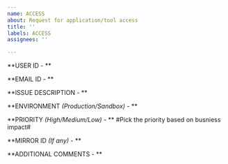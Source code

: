 ```yaml
---
name: ACCESS
about: Request for application/tool access
title: ''
labels: ACCESS
assignees: ''

---
```


**USER ID - **

**EMAIL ID - **

**ISSUE DESCRIPTION - **

**ENVIRONMENT *(Production/Sandbox)* - **

**PRIORITY *(High/Medium/Low)* - **
#Pick the priority based on busniess impact#

**MIRROR ID *(If any)* - **

**ADDITIONAL COMMENTS - **
